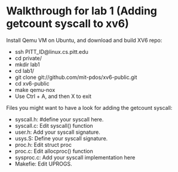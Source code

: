 # Walkthrough for lab 1 (Adding getcount syscall to xv6)
<p>Install Qemu VM on Ubuntu, and download and build XV6 repo:</p>
<ul>
  <li>ssh PITT_ID@linux.cs.pitt.edu</li>
  <li>cd private/</li>
  <li>mkdir lab1</li>
  <li>cd lab1/</li>
  <li>git clone git://github.com/mit-pdos/xv6-public.git</li>
  <li>cd xv6-public</li>
  <li>make qemu-nox</li>
  <li>Use Ctrl + A, and then X to exit</li>
</ul>

<p>Files you might want to have a look for adding the getcount syscall:</p>
<ul>
  <li>syscall.h: #define your syscall here.</li>
  <li>syscall.c: Edit syscall() function</li>
  <li>user.h: Add your syscall signature.</li>
  <li>usys.S: Define your syscall signature.</li>
  <li>proc.h: Edit struct proc</li>
  <li>proc.c: Edit allocproc() function</li>
  <li>sysproc.c: Add your syscall implementation here</li>
  <li>Makefie: Edit UPROGS.</li>
</ul>

